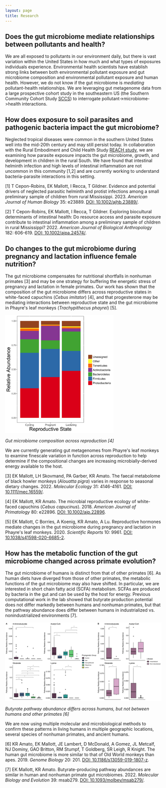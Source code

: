 ```yaml
---
layout: page
title: Research
---
```

## Does the gut microbiome mediate relationships between pollutants and health?
We are all exposed to pollutants in our environment daily, but there is vast variation within the United States in how much and what types of exposures individuals experience. Environmental health scientists have establish strong links between both environmental pollutant exposure and gut microbiome composition and environmental pollutant exposure and human health. However, we do not know if the gut microbiome is *mediating* pollutant-health relationships. We are leveraging gut metagenome data from a large prospective cohort study in the southeastern US (the Southern Community Cohort Study [SCCS](https://southerncommunitystudy.org)) to interrogate pollutant->microbiome->health interactions.

## How does exposure to soil parasites and pathogenic bacteria impact the gut microbiome?
Neglected tropical diseases were common in the southern United States well into the mid-20th century and may still persist today. In collaboration with the Rural Embodiment and Child Health Study [REACH study](https://reachresearch.org), we are examining how parasite exposure impacts the gut microbiome, growth, and development in children in the rural South. We have found that  intestinal helminth infection and high levels of intestinal inflammation are not uncommon in this community [1,2] and are currently working to understand bacteria-parasite interactions in this setting.

[1] T Cepon-Robins, EK Mallott, I Recca, T Gildner. Evidence and potential drivers of neglected parasitic helminth and protist infections among a small preliminary sample of children from rural Mississippi. 2023. *American Journal of Human Biology* 35: e23889. [DOI: 10.1002/ajhb.23889/](https://doi.org/10.1002/ajhb.23889).

[2] T Cepon-Robins, EK Mallott, I Recca, T Gildner. Exploring biocultural determinants of intestinal health: Do resource access and parasite exposure contribute to intestinal inflammation among a preliminary sample of children in rural Mississippi? 2022. *American Journal of Biological Anthropology* 182: 606-619. [DOI: 10.1002/ajpa.24574/](https://doi.org/10.1002/ajpa.24574).

## Do changes to the gut microbiome during pregnancy and lactation influence female nutrition?
The gut microbiome compensates for nutritional shortfalls in nonhuman primates [3] and may be one strategy for buffering the energetic stress of pregnancy and lactation in female primates. Our work has shown that the composition of the gut microbiome differs across reproductive states in white-faced capuchins (*Cebus imitator*) [4], and that progesterone may be mediating interactions between reproductive state and the gut microbiome in Phayre's leaf monkeys (*Trachypithecus phayrei*) [5].

<img src="/images/microbe_comp_repro_af_nochloro.jpg" alt="Stacked bar chart showing the differences in the relative abundance of phyla of bacteria between cycling, pregnant, and lactating females" width="350">

*Gut microbiome composition across reproduction [4]*

We are currently generating gut metagenomes from Phayre's leaf monkeys to examine finescale variation in function across reproduction to help determine if the compositional changes are increasing microbially-derived energy available to the host.

[3] EK Mallott, LH Skovmand, PA Garber, KR Amato. The faecal metabolome of black howler monkeys (*Alouatta pigra*) varies in response to seasonal dietary changes. 2022. *Molecular Ecology* 31: 4146-4161. [DOI: 10.1111/mec.16559/](https://doi.org/10.1111/mec.16559).

[4] EK Mallott, KR Amato. The microbial reproductive ecology of white-faced capuchins (*Cebus capucinus*). 2018. *American Journal of Primatology* 80: e22896. [DOI: 10.1002/ajp.22896](https://doi.org/10.1002/ajp.22896).

[5] EK Mallott, C Borries, A Koenig, KR Amato, A Lu. Reproductive hormones mediate changes in the gut microbiome during pregnancy and lactation in Phayre's leaf monkeys. 2020. *Scientific Reports* 10: 9961. [DOI: 10.1038/s41598-020-6685-2](https://doi.org/10.1038/s41598-020-6685-2).

## How has the metabolic function of the gut microbiome changed across primate evolution?
The gut microbiome of humans is distinct from that of other primates [6]. As human diets have diverged from those of other primates, the metabolic functions of the gut microbiome may also have shifted. In particular, we are interested in short chain fatty acid (SCFA) metabolism. SCFAs are produced by bacteria in the gut and can be used by the host for energy. Previous computational work in the lab showed that butyrate production potential does not differ markedly between humans and nonhuman primates, but that the pathway abundance does differ between humans in industrialized vs. nonindustrialized environments [7].  

<img src="/images/Figure3.jpg" alt="Multiple box plots showing differences in butyrate pathway abundance across primates and within humans" width="700">

*Butyrate pathway abundance differs across humans, but not between humans and other primates [6]*

We are now using multiple molecular and microbiological methods to confirm these patterns in living humans in multiple geographic locations, several species of nonhuman primates, and ancient humans.

[6] KR Amato, EK Mallott, JE Lambert, D McDonald, A Gomez, JL Metcalf, NJ Dominy, GAO Britton, RM Stumpf, T Goldberg, SR Leigh, R Knight. The human gut microbiome is more similar to that of Old World monkeys than apes. 2019. *Genome Biology* 20: 201. [DOI: 10.1186/s13059-019-1807-z](https://doi.org/10.1186/s13059-019-1807-z).

[7] EK Mallott, KR Amato. Butyrate-producing pathway abundances are similar in human and nonhuman primate gut microbiomes. 2022. *Molecular Biology and Evolution* 39: msab279. [DOI: 10.1093/molbev/msab279/](https://doi.org/10.1093/molbev/msab279).
